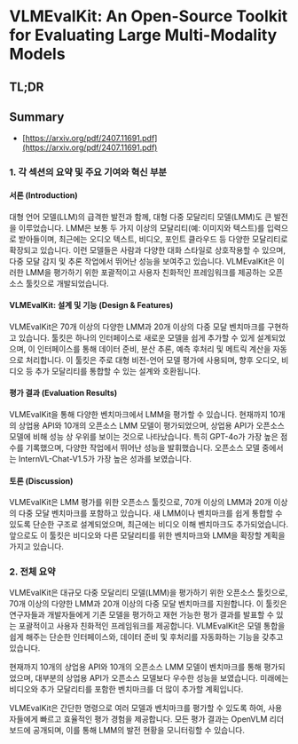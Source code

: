 # VLMEvalKit: An Open-Source Toolkit for Evaluating Large Multi-Modality Models
## TL;DR
## Summary
- [https://arxiv.org/pdf/2407.11691.pdf](https://arxiv.org/pdf/2407.11691.pdf)

### 1. 각 섹션의 요약 및 주요 기여와 혁신 부분

#### 서론 (Introduction)
대형 언어 모델(LLM)의 급격한 발전과 함께, 대형 다중 모달리티 모델(LMM)도 큰 발전을 이루었습니다. LMM은 보통 두 가지 이상의 모달리티(예: 이미지와 텍스트)를 입력으로 받아들이며, 최근에는 오디오 텍스트, 비디오, 포인트 클라우드 등 다양한 모달리티로 확장되고 있습니다. 이런 모델들은 사람과 다양한 대화 스타일로 상호작용할 수 있으며, 다중 모달 감지 및 추론 작업에서 뛰어난 성능을 보여주고 있습니다. VLMEvalKit은 이러한 LMM을 평가하기 위한 포괄적이고 사용자 친화적인 프레임워크를 제공하는 오픈소스 툴킷으로 개발되었습니다.

#### VLMEvalKit: 설계 및 기능 (Design & Features)
VLMEvalKit은 70개 이상의 다양한 LMM과 20개 이상의 다중 모달 벤치마크를 구현하고 있습니다. 툴킷은 하나의 인터페이스로 새로운 모델을 쉽게 추가할 수 있게 설계되었으며, 이 인터페이스를 통해 데이터 준비, 분산 추론, 예측 후처리 및 메트릭 계산을 자동으로 처리합니다. 이 툴킷은 주로 대형 비전-언어 모델 평가에 사용되며, 향후 오디오, 비디오 등 추가 모달리티를 통합할 수 있는 설계와 호환됩니다.

#### 평가 결과 (Evaluation Results)
VLMEvalKit을 통해 다양한 벤치마크에서 LMM을 평가할 수 있습니다. 현재까지 10개의 상업용 API와 10개의 오픈소스 LMM 모델이 평가되었으며, 상업용 API가 오픈소스 모델에 비해 성능 상 우위를 보이는 것으로 나타났습니다. 특히 GPT-4o가 가장 높은 점수를 기록했으며, 다양한 작업에서 뛰어난 성능을 발휘했습니다. 오픈소스 모델 중에서는 InternVL-Chat-V1.5가 가장 높은 성과를 보였습니다.

#### 토론 (Discussion)
VLMEvalKit은 LMM 평가를 위한 오픈소스 툴킷으로, 70개 이상의 LMM과 20개 이상의 다중 모달 벤치마크를 포함하고 있습니다. 새 LMM이나 벤치마크를 쉽게 통합할 수 있도록 단순한 구조로 설계되었으며, 최근에는 비디오 이해 벤치마크도 추가되었습니다. 앞으로도 이 툴킷은 비디오와 다른 모달리티를 위한 벤치마크와 LMM을 확장할 계획을 가지고 있습니다.

### 2. 전체 요약

VLMEvalKit은 대규모 다중 모달리티 모델(LMM)을 평가하기 위한 오픈소스 툴킷으로, 70개 이상의 다양한 LMM과 20개 이상의 다중 모달 벤치마크를 지원합니다. 이 툴킷은 연구자들과 개발자들에게 기존 모델을 평가하고 재현 가능한 평가 결과를 발표할 수 있는 포괄적이고 사용자 친화적인 프레임워크를 제공합니다. VLMEvalKit은 모델 통합을 쉽게 해주는 단순한 인터페이스와, 데이터 준비 및 후처리를 자동화하는 기능을 갖추고 있습니다.

현재까지 10개의 상업용 API와 10개의 오픈소스 LMM 모델이 벤치마크를 통해 평가되었으며, 대부분의 상업용 API가 오픈소스 모델보다 우수한 성능을 보였습니다. 미래에는 비디오와 추가 모달리티를 포함한 벤치마크를 더 많이 추가할 계획입니다.

VLMEvalKit은 간단한 명령으로 여러 모델과 벤치마크를 평가할 수 있도록 하여, 사용자들에게 빠르고 효율적인 평가 경험을 제공합니다. 모든 평가 결과는 OpenVLM 리더보드에 공개되며, 이를 통해 LMM의 발전 현황을 모니터링할 수 있습니다.